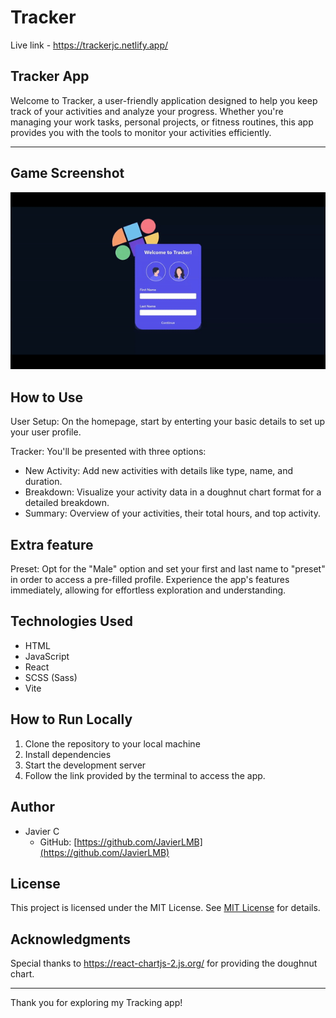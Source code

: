 # Tracker

Live link - https://trackerjc.netlify.app/

## **Tracker App**

Welcome to Tracker, a user-friendly application designed to help you keep track of your activities and analyze your progress. Whether you're managing your work tasks, personal projects, or fitness routines, this app provides you with the tools to monitor your activities efficiently.

---

## **Game Screenshot**

<img src="/src/images/TrackerGif.gif" alt="Tracker Gif">

## **How to Use**

User Setup: On the homepage, start by enterting your basic details to set up your user profile.

Tracker: You'll be presented with three options:

- New Activity: Add new activities with details like type, name, and duration.
- Breakdown: Visualize your activity data in a doughnut chart format for a detailed breakdown.
- Summary: Overview of your activities, their total hours, and top activity.

## **Extra feature**

Preset: Opt for the "Male" option and set your first and last name to "preset" in order to access a pre-filled profile. Experience the app's features immediately, allowing for effortless exploration and understanding.

## **Technologies Used**

- HTML
- JavaScript
- React
- SCSS (Sass)
- Vite

## **How to Run Locally**

1. Clone the repository to your local machine
2. Install dependencies
3. Start the development server
4. Follow the link provided by the terminal to access the app.

## **Author**

- Javier C
  - GitHub: [https://github.com/JavierLMB](https://github.com/JavierLMB)

## **License**

This project is licensed under the MIT License.
See [MIT License](https://opensource.org/licenses/mit-license.php) for details.

## **Acknowledgments**

Special thanks to https://react-chartjs-2.js.org/ for providing the doughnut chart.

---

Thank you for exploring my Tracking app!
